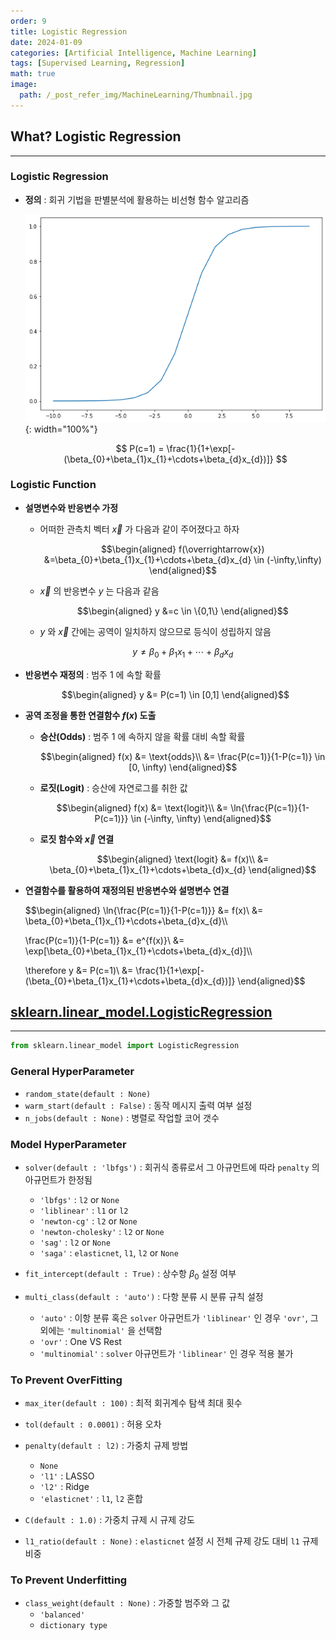 ```yaml
---
order: 9
title: Logistic Regression
date: 2024-01-09
categories: [Artificial Intelligence, Machine Learning]
tags: [Supervised Learning, Regression]
math: true
image:
  path: /_post_refer_img/MachineLearning/Thumbnail.jpg
---
```


## What? Logistic Regression
-----

### Logistic Regression

- **정의** : 회귀 기법을 판별분석에 활용하는 비선형 함수 알고리즘

    ![01](/_post_refer_img/MachineLearning/09-01.png){: width="100%"}

    $$
    P(c=1)
    = \frac{1}{1+\exp[-(\beta_{0}+\beta_{1}x_{1}+\cdots+\beta_{d}x_{d})]}
    $$

### Logistic Function

- **설명변수와 반응변수 가정**

    - 어떠한 관측치 벡터 $\overrightarrow{x}$ 가 다음과 같이 주어졌다고 하자

        $$\begin{aligned}
        f(\overrightarrow{x})
        &=\beta_{0}+\beta_{1}x_{1}+\cdots+\beta_{d}x_{d} \in (-\infty,\infty)
        \end{aligned}$$

    - $\overrightarrow{x}$ 의 반응변수 $y$ 는 다음과 같음

        $$\begin{aligned}
        y
        &=c \in \{0,1\}
        \end{aligned}$$

    - $y$ 와 $\overrightarrow{x}$ 간에는 공역이 일치하지 않으므로 등식이 성립하지 않음

        $$
        y \ne \beta_{0}+\beta_{1}x_{1}+\cdots+\beta_{d}x_{d}
        $$

- **반응변수 재정의** : 범주 $1$ 에 속할 확률

    $$\begin{aligned}
    y
    &= P(c=1) \in [0,1]
    \end{aligned}$$

- **공역 조정을 통한 연결함수 $f(x)$ 도출**

    - **승산(Odds)** : 범주 $1$ 에 속하지 않을 확률 대비 속할 확률

        $$\begin{aligned}
        f(x)
        &= \text{odds}\\
        &= \frac{P(c=1)}{1-P(c=1)} \in [0, \infty)
        \end{aligned}$$

    - **로짓(Logit)** : 승산에 자연로그를 취한 값

        $$\begin{aligned}
        f(x)
        &= \text{logit}\\
        &= \ln{\frac{P(c=1)}{1-P(c=1)}} \in (-\infty, \infty)
        \end{aligned}$$

    - **로짓 함수와 $\overrightarrow{x}$ 연결**

        $$\begin{aligned}
        \text{logit}
        &= f(x)\\
        &= \beta_{0}+\beta_{1}x_{1}+\cdots+\beta_{d}x_{d}
        \end{aligned}$$

- **연결함수를 활용하여 재정의된 반응변수와 설명변수 연결**

    $$\begin{aligned}
    \ln{\frac{P(c=1)}{1-P(c=1)}}
    &= f(x)\\
    &= \beta_{0}+\beta_{1}x_{1}+\cdots+\beta_{d}x_{d}\\\\

    \frac{P(c=1)}{1-P(c=1)}
    &= e^{f(x)}\\
    &= \exp[\beta_{0}+\beta_{1}x_{1}+\cdots+\beta_{d}x_{d}]\\\\

    \therefore
    y
    &= P(c=1)\\
    &= \frac{1}{1+\exp[-(\beta_{0}+\beta_{1}x_{1}+\cdots+\beta_{d}x_{d})]}
    \end{aligned}$$

## [sklearn.linear_model.LogisticRegression](https://scikit-learn.org/stable/modules/generated/sklearn.linear_model.LogisticRegression.html#sklearn-linear-model-logisticregression)
-----

```python
from sklearn.linear_model import LogisticRegression
```

### General HyperParameter

- `random_state(default : None)`
- `warm_start(default : False)` : 동작 메시지 출력 여부 설정
- `n_jobs(default : None)` : 병렬로 작업할 코어 갯수

### Model HyperParameter

- `solver(default : 'lbfgs')` : 회귀식 종류로서 그 아규먼트에 따라 `penalty` 의 아규먼트가 한정됨
    - `'lbfgs'` : `l2` or `None`
    - `'liblinear'` : `l1` or `l2`
    - `'newton-cg'` : `l2` or `None`
    - `'newton-cholesky'` : `l2` or `None`
    - `'sag'` : `l2` or `None`
    - `'saga'` : `elasticnet`, `l1`, `l2` or `None`

- `fit_intercept(default : True)` : 상수항 $\beta_0$ 설정 여부

- `multi_class(default : 'auto')` : 다항 분류 시 분류 규칙 설정
    - `'auto'` : 이항 분류 혹은 `solver` 아규먼트가 `'liblinear'` 인 경우 `'ovr'`, 그외에는 `'multinomial'` 을 선택함
    - `'ovr'` : One VS Rest
    - `'multinomial'` : `solver` 아규먼트가 `'liblinear'` 인 경우 적용 불가

### To Prevent OverFitting

- `max_iter(default : 100)` : 최적 회귀계수 탐색 최대 횟수

- `tol(default : 0.0001)` : 허용 오차

- `penalty(default : l2)` : 가중치 규제 방법
    - `None`
    - `'l1'` : LASSO
    - `'l2'` : Ridge
    - `'elasticnet'` : `l1`, `l2` 혼합

- `C(default : 1.0)` : 가중치 규제 시 규제 강도

- `l1_ratio(default : None)` : `elasticnet` 설정 시 전체 규제 강도 대비 `l1` 규제 비중

### To Prevent Underfitting

- `class_weight(default : None)` : 가중할 범주와 그 값
    - `'balanced'`
    - `dictionary type`
